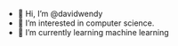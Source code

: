 - 👋 Hi, I’m @davidwendy
- 👀 I’m interested in computer science.
- 🌱 I’m currently learning machine learning

<!---
davidwendy/davidwendy is a ✨ special ✨ repository because its `README.md` (this file) appears on your GitHub profile.
You can click the Preview link to take a look at your changes.
--->
